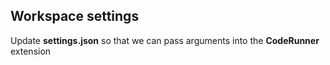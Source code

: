 ## Workspace settings

Update **settings.json** so that we can pass arguments into the **CodeRunner** extension
